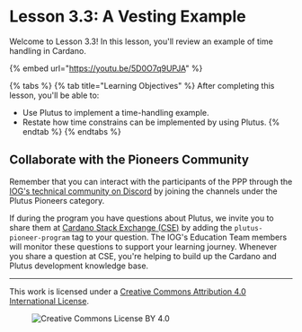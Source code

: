 # Lesson 3.3: A Vesting Example

Welcome to Lesson 3.3! In this lesson, you'll review an example of time handling in Cardano.

{% embed url="https://youtu.be/5D0O7q9UPJA" %}

{% tabs %}
{% tab title="Learning Objectives" %}
After completing this lesson, you'll be able to:

* Use Plutus to implement a time-handling example.
* Restate how time constrains can be implemented by using Plutus.
{% endtab %}
{% endtabs %}

## Collaborate with the Pioneers Community

Remember that you can interact with the participants of the PPP through the [IOG's technical community on Discord](https://discord.gg/inputoutput) by joining the channels under the Plutus Pioneers category.

If during the program you have questions about Plutus, we invite you to share them at [Cardano Stack Exchange (CSE)](https://cardano.stackexchange.com/) by adding the `plutus-pioneer-program` tag to your question. The IOG's Education Team members will monitor these questions to support your learning journey. Whenever you share a question at CSE, you're helping to build up the Cardano and Plutus development knowledge base.

---

This work is licensed under a [Creative Commons Attribution 4.0 International License](http://creativecommons.org/licenses/by/4.0/).

<figure><img src="https://i.creativecommons.org/l/by/4.0/88x31.png" alt="Creative Commons License BY 4.0"></figure>
